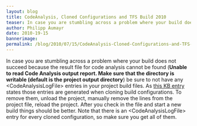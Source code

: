 ```yaml
---
layout: blog
title: CodeAnalysis, Cloned Configurations and TFS Build 2010
teaser: In case you are stumbling across a problem where your build does not succeed because the result file for code analysis cannot be found (Unable to read Code Analysis output report. Make sure that the directory is writable (default is the project output directory) be sure to not have any <CodeAnalysisLogFile> entries in your project build files.
author: Philipp Aumayr
date: 2010-19-15
bannerimage: 
permalink: /blog/2010/07/15/CodeAnalysis-Cloned-Configurations-and-TFS-Build-2010
---
```


<p xmlns="http://www.w3.org/1999/xhtml">In case you are stumbling across a problem where your build does not succeed because the result file for code analysis cannot be found (<strong>Unable to read Code Analysis output report. Make sure that the directory is writable (default is the project output directory</strong>) be sure to not have any &lt;CodeAnalysisLogFile&gt; entries in your project build files. As <a title="KnowledgeBase entry from microsoft" href="http://www.mskbarticles.com/index.php?kb=2249899" target="_blank">this KB entry</a> states those entries are generated when cloning build configurations. To remove them, unload the project, manually remove the lines from the project file, reload the project. After you check in the file and start a new build things should be better. Note that there is an &lt;CodeAnalysisLogFile&gt; entry for every cloned configuration, so make sure you get all of them.</p>